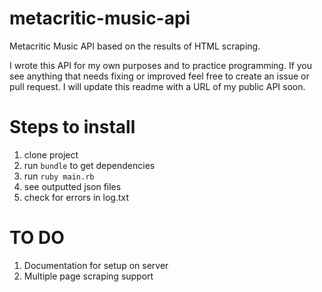 # metacritic-music-api

Metacritic Music API based on the results of HTML scraping.

I wrote this API for my own purposes and to practice programming. If you see anything that needs fixing or improved feel free to create an issue or pull request. I will update this readme with a URL of my public API soon.

# Steps to install

1. clone project
2. run `bundle` to get dependencies
3. run `ruby main.rb`
4. see outputted json files
5. check for errors in log.txt

# TO DO

1. Documentation for setup on server
2. Multiple page scraping support